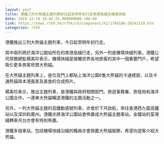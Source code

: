 ```yaml
---
layout: post
title: 港鐵三列大熊貓主題列車即日起至明年初行走南港島綫及機場快綫
date: 2024-12-19 16:01:53.000000000 +08:00
link: https://news.rthk.hk/rthk/ch/component/k2/1784186-20241219.htm
categories: rthk
---
```


港鐵推出三列大熊貓主題列車，今日起至明年初行走。

其中兩列將於海洋公園站所在的南港島綫行走，另外一列是機場快綫列車。港鐵公司常務總監楊美珍表示，機場快綫是接觸世界各地旅客的其中一個重要門戶，希望吸引更多旅客欣賞大熊貓。

在大熊貓主題列車上，座位及門上都貼上海洋公園6隻大熊貓的卡通樣貌，以及卡通熊貓與本港風景及美食的合成照片。

楊美珍表示，推出主題列車，是港鐵與政府相關部門、旅遊事務署、旅發局和海洋公園合作，一連串大熊貓暢遊港鐵的主題活動之一。

另外，一列大熊貓主題的高鐵動感號列車，亦會於下月啟航，來往香港西九龍高鐵站以及深圳和廣州。港鐵亦將海洋公園站會佈置成大熊貓主題車站，金鐘站的荃灣綫轉車月台亦會有特別佈置。

港鐵多個車站，包括機場快綫沿綫的職員亦會佩戴大熊貓裝飾，希望向遊客介紹大熊貓。
